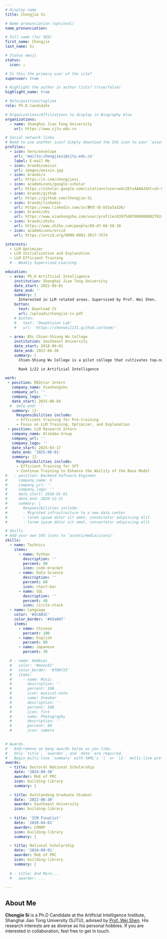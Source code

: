 ```yaml
---
# Display name
title: Chongjie Si

# Name pronunciation (optional)
name_pronunciation: 

# Full name (for SEO)
first_name: Chongjie
last_name: Si

# Status emoji
status:
  icon: ☕️

# Is this the primary user of the site?
superuser: true

# Highlight the author in author lists? (true/false)
highlight_name: true

# Role/position/tagline
role: Ph.D Candidate

# Organizations/Affiliations to display in Biography blox
organizations:
  - name: Shanghai Jiao Tong University
    url: https://www.sjtu.edu.cn

# Social network links
# Need to use another icon? Simply download the SVG icon to your `assets/media/icons/` folder.
profiles:
  - icon: hero/envelope
    url: 'mailto:chongjiesi@sjtu.edu.cn'
    label: E-mail Me
  - icon: brands/weixin
    url: images/weixin.jpg
  - icon: brands/x
    url: https://x.com/chongjiesi
  - icon: academicons/google-scholar
    url: https://scholar.google.com/citations?user=wXc2EtsAAAAJ&hl=zh-CN
  - icon: brands/github
    url: https://github.com/Chongjie-Si
  - icon: brands/linkedin
    url: https://www.linkedin.com/in/翀杰-司-b55a5a326/
  - icon: brands/xhs
    url: https://www.xiaohongshu.com/user/profile/63975d07000000002702aa09
  - icon: brands/zhihu
    url: https://www.zhihu.com/people/89-47-66-58-20
  - icon: academicons/orcid
    url: https://orcid.org/0009-0001-3017-7574

interests:
  - LLM Optimizer
  - LLM Initialization and Explanation
  - LLM Efficient Training
  # - Weakly Supervised Learning

education:
  - area: Ph.D Artificial Intelligence
    institution: Shanghai Jiao Tong University
    date_start: 2022-09-01
    date_end: ''
    summary: |
      Interested in LLM related areas. Supervised by Prof. Wei Shen.
    button:
      text: Download CV
      url: /uploads/chongjie-cv.pdf
    # button:
    #   text: 'DeepVision Lab'
    #   url: 'https://shenwei1231.github.io/team/'
  
  - area: BSc Chien-Shiung Wu College
    institution: Southeast University
    date_start: 2018-09-01
    date_end: 2022-06-30
    summary: |
      Chien-Shiung Wu College is a pilot college that cultivates top-notch undergraduate students selected from multiple science and engineering departments.

      Rank 1/22 in Artificial Intelligence

work:
 - position: REDstar Intern 
   company_name: Xiaohongshu
   company_url: ''
   company_logo: ''
   date_start: 2025-06-04
  #  date_end: ''
   summary: |2-
     Responsibilities include:
     - Efficient Training for Pre-training
     - Focus on LLM Training, Optimizer, and Explanation
 - position: LLM Research Intern 
   company_name: Alibaba Group
   company_url: ''
   company_logo: ''
   date_start: 2025-03-17
   date_end: '2025-06-01'
   summary: |2-
     Responsibilities include:
     - Efficient Training for SFT
     - Continue Training to Enhance the Ability of the Base Model
#   - position: Backend Software Engineer
#     company_name: X
#     company_url: ''
#     company_logo: ''
#     date_start: 2016-01-01
#     date_end: 2020-12-31
#     summary: |
#       Responsibilities include:
#       - Migrated infrastructure to a new data center
#       - lorem ipsum dolor sit amet, consectetur adipiscing elit
#       - lorem ipsum dolor sit amet, consectetur adipiscing elit

# Skills
# Add your own SVG icons to `assets/media/icons/`
skills:
  - name: Technics
    items:
      - name: Python
        description: ''
        percent: 90
        icon: code-bracket
      - name: Data Science
        description: ''
        percent: 80
        icon: chart-bar
      - name: SQL
        description: ''
        percent: 40
        icon: circle-stack
  - name: Language
    color: '#2CA02C'
    color_border: '#43a047'
    items:
      - name: Chinese
        percent: 100
      - name: English
        percent: 80
      - name: Japanese
        percent: 30

  # - name: Hobbies
  #   color: '#eeac02'
  #   color_border: '#f0bf23'
  #   items:
  #     - name: Music
  #       description: ''
  #       percent: 100
  #       icon: musical-note
  #     - name: Snooker
  #       description: ''
  #       percent: 100
  #       icon: fire
  #     - name: Photography
  #       description: ''
  #       percent: 80
  #       icon: camera
  

# Awards.
#   Add/remove as many awards below as you like.
#   Only `title`, `awarder`, and `date` are required.
#   Begin multi-line `summary` with YAML's `|` or `|2-` multi-line prefix and indent 2 spaces below.
awards:
  - title: Doctoral National Scholarship
    date: '2024-09-30'
    awarder: MoE of PRC
    icon: building-library
    summary: |

  - title: Outstanding Graduate Student
    date: '2022-06-30'
    awarder: Southeast University
    icon: building-library
      
  - title: 'ICM Finalist'
    date: '2020-04-01'
    awarder: COMAP
    icon: building-library
    summary: |

  - title: National Scholarship
    date: '2019-09-01'
    awarder: MoE of PRC
    icon: building-library
    summary: |
     
  # - title: And More...
  #   awarder: ...
    
---
```


## About Me

**Chongjie Si** is a Ph.D Candidate at the Artificial Intelligence Institute, Shanghai Jiao Tong University (SJTU), advised by [Prof. Wei Shen](https://shenwei1231.github.io). His research interests are as diverse as his personal hobbies. If you are interested in collaboration, feel free to get in touch.
